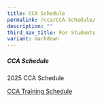 ```yaml
---
title: CCA Schedule
permalink: /cca/CCA-Schedule/
description: ""
third_nav_title: For Students
variant: markdown
---
```

##### **CCA Schedule**

2025 CCA Schedule

[CCA Training Schedule](/files/CCA_Training_Schedule_2025_1.pdf)